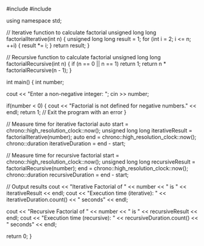 #include <iostream>
#include <chrono>

using namespace std;

// Iterative function to calculate factorial
unsigned long long factorialIterative(int n) {
    unsigned long long result = 1;
    for (int i = 2; i <= n; ++i) {
        result *= i;
    }
    return result;
}

// Recursive function to calculate factorial
unsigned long long factorialRecursive(int n) {
    if (n == 0 || n == 1) return 1;
    return n * factorialRecursive(n - 1);
}

int main() {
    int number;

  cout << "Enter a non-negative integer: ";
    cin >> number;

   if(number < 0) {
        cout << "Factorial is not defined
        for negative numbers." << endl;
        return 1; // Exit the program with an error
    }

   // Measure time for iterative factorial
    auto start = chrono::high_resolution_clock::now();
    unsigned long long iterativeResult = factorialIterative(number);
    auto end = chrono::high_resolution_clock::now();
    chrono::duration<double> iterativeDuration = end - start;

 // Measure time for recursive factorial
     start = chrono::high_resolution_clock::now();
    unsigned long long recursiveResult = factorialRecursive(number);
    end = chrono::high_resolution_clock::now();
    chrono::duration<double> recursiveDuration = end - start;

  // Output results
    cout << "Iterative Factorial of " << number << " is " << iterativeResult << endl;
    cout << "Execution time (iterative): " << iterativeDuration.count() << " seconds" << endl;

  cout << "Recursive Factorial of " << number << " is " << recursiveResult << endl;
    cout << "Execution time (recursive): " << recursiveDuration.count() << " seconds" << endl;

   return 0;
}
